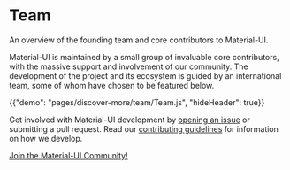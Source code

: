 # Team

<p class="description">An overview of the founding team and core contributors to Material-UI.</p>

Material-UI is maintained by a small group of invaluable core contributors, with the massive support and involvement of our community.
The development of the project and its ecosystem is guided by an international team, some of whom have chosen to be featured below.

{{"demo": "pages/discover-more/team/Team.js", "hideHeader": true}}

Get involved with Material-UI development by [opening an issue](https://github.com/mui-org/material-ui/issues/new) or submitting a pull request.
Read our [contributing guidelines](https://github.com/mui-org/material-ui/blob/master/CONTRIBUTING.md) for information on how we develop.

[Join the Material-UI Community!](/discover-more/community/)
